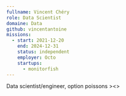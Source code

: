 ```yaml
---
fullname: Vincent Chéry
role: Data Scientist
domaine: Data
github: vincentantoine
missions:
  - start: 2021-12-20
    end: 2024-12-31
    status: independent
    employer: Octo
    startups:
      - monitorfish
---
```

Data scientist/engineer, option poissons ><>